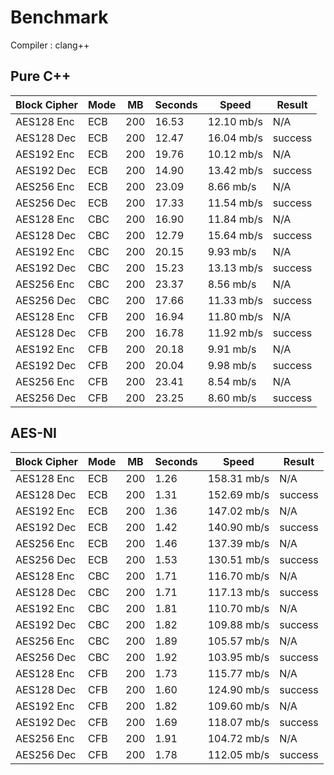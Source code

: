 # Benchmark

Compiler : clang++

## Pure C++

| Block Cipher | Mode | MB | Seconds | Speed | Result |
| ------------ | ---- | -- | ------- | ----- | ------ |
| AES128 Enc | ECB | 200 | 16.53 | 12.10 mb/s | N/A |
| AES128 Dec | ECB | 200 | 12.47 | 16.04 mb/s | success |
| AES192 Enc | ECB | 200 | 19.76 | 10.12 mb/s | N/A |
| AES192 Dec | ECB | 200 | 14.90 | 13.42 mb/s | success |
| AES256 Enc | ECB | 200 | 23.09 | 8.66 mb/s | N/A |
| AES256 Dec | ECB | 200 | 17.33 | 11.54 mb/s | success |
| AES128 Enc | CBC | 200 | 16.90 | 11.84 mb/s | N/A |
| AES128 Dec | CBC | 200 | 12.79 | 15.64 mb/s | success |
| AES192 Enc | CBC | 200 | 20.15 | 9.93 mb/s | N/A |
| AES192 Dec | CBC | 200 | 15.23 | 13.13 mb/s | success |
| AES256 Enc | CBC | 200 | 23.37 | 8.56 mb/s | N/A |
| AES256 Dec | CBC | 200 | 17.66 | 11.33 mb/s | success |
| AES128 Enc | CFB | 200 | 16.94 | 11.80 mb/s | N/A |
| AES128 Dec | CFB | 200 | 16.78 | 11.92 mb/s | success |
| AES192 Enc | CFB | 200 | 20.18 | 9.91 mb/s | N/A |
| AES192 Dec | CFB | 200 | 20.04 | 9.98 mb/s | success |
| AES256 Enc | CFB | 200 | 23.41 | 8.54 mb/s | N/A |
| AES256 Dec | CFB | 200 | 23.25 | 8.60 mb/s | success |

## AES-NI

| Block Cipher | Mode | MB | Seconds | Speed | Result |
| ------------ | ---- | -- | ------- | ----- | ------ |
| AES128 Enc | ECB | 200 | 1.26 | 158.31 mb/s | N/A |
| AES128 Dec | ECB | 200 | 1.31 | 152.69 mb/s | success |
| AES192 Enc | ECB | 200 | 1.36 | 147.02 mb/s | N/A |
| AES192 Dec | ECB | 200 | 1.42 | 140.90 mb/s | success |
| AES256 Enc | ECB | 200 | 1.46 | 137.39 mb/s | N/A |
| AES256 Dec | ECB | 200 | 1.53 | 130.51 mb/s | success |
| AES128 Enc | CBC | 200 | 1.71 | 116.70 mb/s | N/A |
| AES128 Dec | CBC | 200 | 1.71 | 117.13 mb/s | success |
| AES192 Enc | CBC | 200 | 1.81 | 110.70 mb/s | N/A |
| AES192 Dec | CBC | 200 | 1.82 | 109.88 mb/s | success |
| AES256 Enc | CBC | 200 | 1.89 | 105.57 mb/s | N/A |
| AES256 Dec | CBC | 200 | 1.92 | 103.95 mb/s | success |
| AES128 Enc | CFB | 200 | 1.73 | 115.77 mb/s | N/A |
| AES128 Dec | CFB | 200 | 1.60 | 124.90 mb/s | success |
| AES192 Enc | CFB | 200 | 1.82 | 109.60 mb/s | N/A |
| AES192 Dec | CFB | 200 | 1.69 | 118.07 mb/s | success |
| AES256 Enc | CFB | 200 | 1.91 | 104.72 mb/s | N/A |
| AES256 Dec | CFB | 200 | 1.78 | 112.05 mb/s | success |
